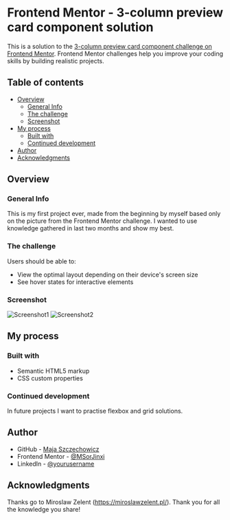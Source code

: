 # Frontend Mentor - 3-column preview card component solution

This is a solution to the [3-column preview card component challenge on Frontend Mentor](https://www.frontendmentor.io/challenges/3column-preview-card-component-pH92eAR2-). Frontend Mentor challenges help you improve your coding skills by building realistic projects. 

## Table of contents

- [Overview](#overview)
  - [General Info](#general-info)
  - [The challenge](#the-challenge)
  - [Screenshot](#screenshot)
- [My process](#my-process)
  - [Built with](#built-with)
  - [Continued development](#continued-development)
- [Author](#author)
- [Acknowledgments](#acknowledgments)



## Overview


### General Info

This is my first project ever, made from the beginning by myself based only on the picture from the Frontend Mentor challenge. I wanted to use knowledge gathered in last two months and show my best.  

### The challenge

Users should be able to:

- View the optimal layout depending on their device's screen size
- See hover states for interactive elements

### Screenshot

![Screenshot1](images/screenshot1.jpg)
![Screenshot2](images/screenshot2.jpg)



## My process


### Built with

- Semantic HTML5 markup
- CSS custom properties

### Continued development

In future projects I want to practise flexbox and grid solutions.



## Author

- GitHub - [Maja Szczechowicz](https://github.com/majaszczechowicz)
- Frontend Mentor - [@MSorJinxi](https://www.frontendmentor.io/profile/MSorJinxi)
- LinkedIn - [@yourusername](https://www.linkedin.com/in/maja-szczechowicz-5476a41a2/)



## Acknowledgments

Thanks go to Miroslaw Zelent (https://miroslawzelent.pl/). Thank you for all the knowledge you share! 
